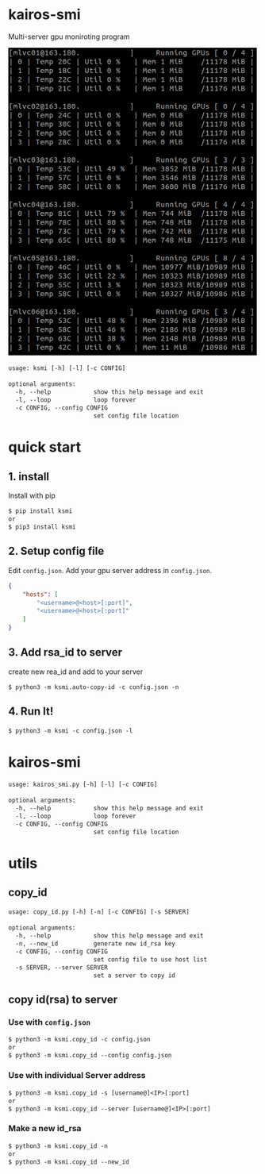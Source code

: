 # kairos-smi
Multi-server gpu moniroting program

![sample.png](img/sample.png)

```
usage: ksmi [-h] [-l] [-c CONFIG]

optional arguments:
  -h, --help            show this help message and exit
  -l, --loop            loop forever
  -c CONFIG, --config CONFIG
                        set config file location
```

# quick start
## 1. install 
Install with pip
```shell
$ pip install ksmi
or
$ pip3 install ksmi
```

## 2. Setup config file
Edit `config.json`. Add your gpu server address in `config.json`.
```json
{
	"hosts": [
		"<username>@<host>[:port]",
		"<username>@<host>[:port]"
	]
}
```

## 3. Add rsa_id to server

create new rea_id and add to your server

```shell
$ python3 -m ksmi.auto-copy-id -c config.json -n
```

## 4. Run It!
```shell
$ python3 -m ksmi -c config.json -l
```

# kairos-smi
```
usage: kairos_smi.py [-h] [-l] [-c CONFIG]

optional arguments:
  -h, --help            show this help message and exit
  -l, --loop            loop forever
  -c CONFIG, --config CONFIG
                        set config file location
```

# utils
## copy_id
```
usage: copy_id.py [-h] [-n] [-c CONFIG] [-s SERVER]

optional arguments:
  -h, --help            show this help message and exit
  -n, --new_id          generate new id_rsa key
  -c CONFIG, --config CONFIG
                        set config file to use host list
  -s SERVER, --server SERVER
                        set a server to copy id
```

## copy id(rsa) to server

### Use with `config.json`
```
$ python3 -m ksmi.copy_id -c config.json
or
$ python3 -m ksmi.copy_id --config config.json
```

### Use with individual Server address
```
$ python3 -m ksmi.copy_id -s [username@]<IP>[:port]
or
$ python3 -m ksmi.copy_id --server [username@]<IP>[:port]
```

### Make a new id_rsa 
```
$ python3 -m ksmi.copy_id -n
or
$ python3 -m ksmi.copy_id --new_id
```
